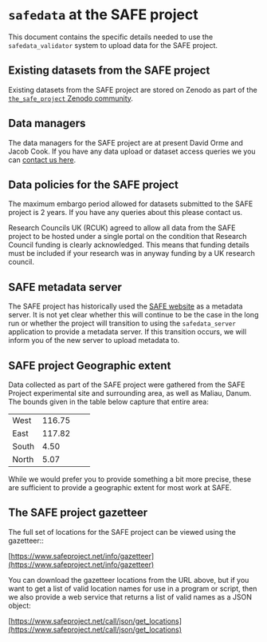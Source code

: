 # `safedata` at the SAFE project

This document contains the specific details needed to use the `safedata_validator`
system to upload data for the SAFE project.

## Existing datasets from the SAFE project

Existing datasets from the SAFE project are stored on Zenodo as part of the
[`the_safe_project` Zenodo community](https://zenodo.org/communities/safe/).

## Data managers

The data managers for the SAFE project are at present David Orme and Jacob Cook. If you
have any data upload or dataset access queries we you can [contact us
here](mailto:data@safeproject.net).

## Data policies for the SAFE project

The maximum embargo period allowed for datasets submitted to the SAFE project is 2
years. If you have any queries about this please contact us.

Research Councils UK (RCUK) agreed to allow all data from the SAFE project to be hosted
under a single portal on the condition that Research Council funding is clearly
acknowledged. This means that funding details must be included if your research was in
anyway funding by a UK research council.

## SAFE metadata server

The SAFE project has historically used the [SAFE website](https://safeproject.net) as a
metadata server. It is not yet clear whether this will continue to be the case in the
long run or whether the project will transition to using the `safedata_server`
application to provide  a metadata server. If this transition occurs, we will inform
you of the new server to upload metadata to.

## SAFE project Geographic extent

Data collected as part of the SAFE project were gathered from the SAFE Project
experimental site and surrounding area, as well as Maliau, Danum. The bounds given in the
table below capture that entire area:

|       |        |  |  |
|-------|--------|--|--|
| West  | 116.75 |  |  |
| East  | 117.82 |  |  |
| South | 4.50   |  |  |
| North | 5.07   |  |  |

While we would prefer you to provide something a bit more precise, these are sufficient
to provide a geographic extent for most work at SAFE.

## The SAFE project gazetteer

The full set of locations for the SAFE project can be viewed using the gazetteer::

[https://www.safeproject.net/info/gazetteer](https://www.safeproject.net/info/gazetteer)

You can download the gazetteer locations from the URL above, but if you want to get a
list of valid location names for use in a program or script, then we also provide a web
service that returns a list of valid names as a JSON object:

[https://www.safeproject.net/call/json/get_locations](https://www.safeproject.net/call/json/get_locations)

